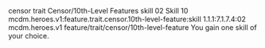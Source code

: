 <ability>
  <metadata>
    <class>censor</class>
    <feature_type>trait</feature_type>
    <file_dpath>Censor/10th-Level Features</file_dpath>
    <item_id>skill</item_id>
    <item_index>02</item_index>
    <item_name>Skill</item_name>
    <level>10</level>
    <scc>mcdm.heroes.v1:feature.trait.censor.10th-level-feature:skill</scc>
    <scdc>1.1.1:7.1.7.4:02</scdc>
    <source>mcdm.heroes.v1</source>
    <type>feature/trait/censor/10th-level-feature</type>
  </metadata>
  <effects>
    <effect type="mundane">You gain one skill of your choice.</effect>
  </effects>
</ability>

